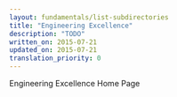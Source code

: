 ```yaml
---
layout: fundamentals/list-subdirectories
title: "Engineering Excellence"
description: "TODO"
written_on: 2015-07-21
updated_on: 2015-07-21
translation_priority: 0
---
```


Engineering Excellence Home Page

